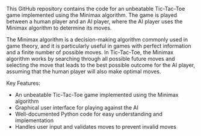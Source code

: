 This GitHub repository contains the code for an unbeatable Tic-Tac-Toe game implemented using the Minimax algorithm. The game is played between a human player and an AI player, where the AI player uses the Minimax algorithm to determine its moves.

The Minimax algorithm is a decision-making algorithm commonly used in game theory, and it is particularly useful in games with perfect information and a finite number of possible moves. In Tic-Tac-Toe, the Minimax algorithm works by searching through all possible future moves and selecting the move that leads to the best possible outcome for the AI player, assuming that the human player will also make optimal moves.

Key Features:
* An unbeatable Tic-Tac-Toe game implemented using the Minimax algorithm
* Graphical user interface for playing against the AI
* Well-documented Python code for easy understanding and implementation
* Handles user input and validates moves to prevent invalid moves
